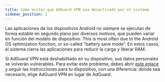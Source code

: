 ```yaml
---
title: Cómo evitar que AdGuard VPN sea desactivado por el sistema
sidebar_position: 1
---
```


Las aplicaciones de los dispositivos Android no siempre se ejecutan de forma estable en segundo plano por diversos motivos, que pueden variar en función del modelo de dispositivo. This is most often due to the Android OS optimization function, or so-called “battery save mode”. En estos casos, el sistema cierra las aplicaciones para reducir la carga y liberar RAM.

Si AdGuard VPN está deshabilitado en su dispositivo, sus datos personales se volverán vulnerables. Para evitar este problema, debes abrir [este enlace](https://adguard.com/kb/adguard-for-android/solving-problems/background-work/) y seguir las instrucciones para tu dispositivo, con una diferencia: donde sea necesario, elige AdGuard VPN en lugar de AdGuard.
